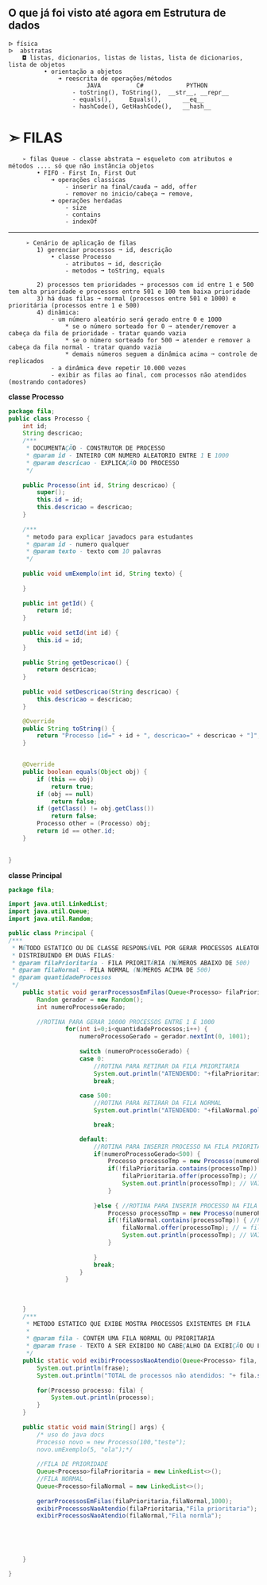 ## O que já foi visto até agora em Estrutura de dados
    ᐅ física
    ᐅ  abstratas
        ◘ listas, dicionarios, listas de listas, lista de dicionarios, lista de objetos
              • orientação a objetos
                  ➜ reescrita de operações/métodos
                          JAVA          C#            PYTHON
                      - toString(), ToString(),  __str__, __repr__
                      - equals(),     Equals(),      __eq__
                      - hashCode(), GetHashCode(),   __hash__
# ➣ FILAS
        ➢ filas Queue - classe abstrata ➞ esqueleto com atributos e métodos .... só que não instância objetos
            • FIFO - First In, First Out
                ➜ operações classicas 
                    - inserir na final/cauda ➞ add, offer 
                    - remover no inicio/cabeça ➞ remove, 
                ➜ operações herdadas
                    - size
                    - contains
                    - indexOf
---
         ➢ Cenário de aplicação de filas
            1) gerenciar processos ➞ id, descrição
                • classe Processo
                    - atributos ➞ id, descrição
                    - metodos ➞ toString, equals
                    
            2) processos tem prioridades ➞ processos com id entre 1 e 500 tem alta prioridade e processos entre 501 e 100 tem baixa prioridade
            3) há duas filas ➞ normal (processos entre 501 e 1000) e prioritária (processos entre 1 e 500)
            4) dinâmica:
                - um número aleatório será gerado entre 0 e 1000
                    * se o número sorteado for 0 ➞ atender/remover a cabeça da fila de prioridade - tratar quando vazia 
                    * se o número sorteado for 500 ➞ atender e remover a cabeça da fila normal - tratar quando vazia
                    * demais números seguem a dinâmica acima ➞ controle de replicados
                - a dinâmica deve repetir 10.000 vezes
                - exibir as filas ao final, com processos não atendidos (mostrando contadores)
**classe Processo**
```.java
package fila;
public class Processo {
	int id;
	String descricao;
	/***
	 * DOCUMENTAÇÃO - CONSTRUTOR DE PROCESSO
	 * @param id - INTEIRO COM NUMERO ALEATORIO ENTRE 1 E 1000
	 * @param descricao - EXPLICAÇÃO DO PROCESSO
	 */
	
	public Processo(int id, String descricao) {
		super();
		this.id = id;
		this.descricao = descricao;
	}
	
	/***
	 * metodo para explicar javadocs para estudantes
	 * @param id - numero qualquer
	 * @param texto - texto com 10 palavras
	 */
	
	public void umExemplo(int id, String texto) {
		
	}
	
	public int getId() {
		return id;
	}
	
	public void setId(int id) {
		this.id = id;
	}
	
	public String getDescricao() {
		return descricao;
	}
	
	public void setDescricao(String descricao) {
		this.descricao = descricao;
	}

	@Override
	public String toString() {
		return "Processo [id=" + id + ", descricao=" + descricao + "]";
	}


	@Override
	public boolean equals(Object obj) {
		if (this == obj)
			return true;
		if (obj == null)
			return false;
		if (getClass() != obj.getClass())
			return false;
		Processo other = (Processo) obj;
		return id == other.id;
	}
	

}

```
**classe Principal**
```.java
package fila;

import java.util.LinkedList;
import java.util.Queue;
import java.util.Random;

public class Principal {
/***
 * MÉTODO ESTATICO OU DE CLASSE RESPONSÁVEL POR GERAR PROCESSOS ALEATORIOS ENTRE 1 A 1000
 * DISTRIBUINDO EM DUAS FILAS:
 * @param filaPrioritaria - FILA PRIORITÁRIA (NÚMEROS ABAIXO DE 500)
 * @param filaNormal - FILA NORMAL (NÚMEROS ACIMA DE 500)
 * @param quantidadeProcessos
 */
	public static void gerarProcessosEmFilas(Queue<Processo> filaPrioritaria,Queue<Processo> filaNormal, int quantidadeProcessos ) {
		Random gerador = new Random();
		int numeroProcessoGerado;
		
		//ROTINA PARA GERAR 10000 PROCESSOS ENTRE 1 E 1000
				for(int i=0;i<quantidadeProcessos;i++) {
					numeroProcessoGerado = gerador.nextInt(0, 1001);
					
					switch (numeroProcessoGerado) {
					case 0:
						//ROTINA PARA RETIRAR DA FILA PRIORITARIA
						System.out.println("ATENDENDO: "+filaPrioritaria.poll()); //poll = remove
						break;
						
					case 500:
						//ROTINA PARA RETIRAR DA FILA NORMAL
						System.out.println("ATENDENDO: "+filaNormal.poll()); //poll = remove

						break;

					default:
						//ROTINA PARA INSERIR PROCESSO NA FILA PRIORITÁRIA
						if(numeroProcessoGerado<500) {
							Processo processoTmp = new Processo(numeroProcessoGerado,"processo de alta prioritaria");
							if(!filaPrioritaria.contains(processoTmp)) { //PARA EVITAR A REPETIÇÃO
								filaPrioritaria.offer(processoTmp); // = filaPrioritaria.add(processoTmp);
								System.out.println(processoTmp); // VAI EXIBIR O toString DA CLASSE PROCESSO
							}
						
						}else {	//ROTINA PARA INSERIR PROCESSO NA FILA NORMAL
							Processo processoTmp = new Processo(numeroProcessoGerado,"processo normal");
							if(!filaNormal.contains(processoTmp)) { //PARA EVITAR A REPETIÇÃO
								filaNormal.offer(processoTmp); // = filaNormal.add(processoTmp);
								System.out.println(processoTmp); // VAI EXIBIR O toString DA CLASSE PROCESSO
							}
							
						}
						break;
					}
				}
		
		
		
	}
	/***
	 * METODO ESTATICO QUE EXIBE MOSTRA PROCESSOS EXISTENTES EM FILA
	 * 
	 * @param fila - CONTEM UMA FILA NORMAL OU PRIORITARIA
	 * @param frase - TEXTO A SER EXIBIDO NO CABEÇALHO DA EXIBIÇÃO OU LISTAGEM
	 */
	public static void exibirProcessosNaoAtendio(Queue<Processo> fila, String frase) {
		System.out.println(frase);
		System.out.println("TOTAL de processos não atendidos: "+ fila.size());
		
		for(Processo processo: fila) {
			System.out.println(processo);
		}
	}
	
	public static void main(String[] args) {
		/* uso do java docs
		Processo novo = new Processo(100,"teste");
		novo.umExemplo(5, "ola");*/
		
		//FILA DE PRIORIDADE
		Queue<Processo>filaPrioritaria = new LinkedList<>();
		//FILA NORMAL
		Queue<Processo>filaNormal = new LinkedList<>();
		 
		gerarProcessosEmFilas(filaPrioritaria,filaNormal,1000);
		exibirProcessosNaoAtendio(filaPrioritaria,"Fila prioritaria");
		exibirProcessosNaoAtendio(filaNormal,"Fila normla");


		
		
		
	}

}


```







